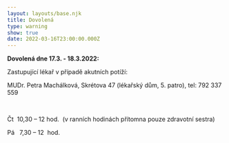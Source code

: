 ```yaml
---
layout: layouts/base.njk
title: Dovolená
type: warning
show: true
date: 2022-03-16T23:00:00.000Z
---
```

**Dovolená dne 17.3. - 18.3.2022:**

Zastupující lékař v případě akutních potíží: 

MUDr. Petra Machálková, Skrétova 47 (lékařský dům, 5. patro), tel: 792 337 559 

 

Čt  10,30 – 12 hod.  (v ranních hodinách přítomna pouze zdravotní sestra)

Pá   7,30 – 12  hod.